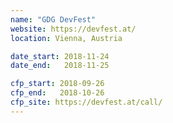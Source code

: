 ```yaml
---
name: "GDG DevFest"
website: https://devfest.at/
location: Vienna, Austria

date_start: 2018-11-24
date_end:   2018-11-25

cfp_start: 2018-09-26
cfp_end:   2018-10-26
cfp_site: https://devfest.at/call/
---
```

